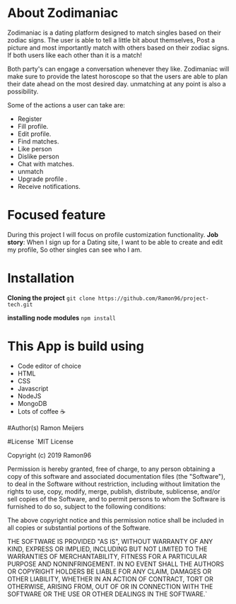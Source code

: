 # About Zodimaniac
Zodimaniac is a dating platform designed to match singles based on their zodiac signs. The user is able to tell a little bit about themselves, Post a picture and most importantly match with others based on their zodiac signs.
If both users like each other than it is a match!

Both party's can engage a conversation whenever they like. Zodimaniac will make sure to provide the latest horoscope so that the users are able to plan their date ahead on the most desired day.
unmatching at any point is also a possibility.

Some of the actions a user can take are: 
* Register
* Fill profile.
* Edit profile.
* Find matches.
* Like person
* Dislike person
* Chat with matches.
* unmatch
* Upgrade profile .
* Receive notifications.

# Focused feature
During this project I will focus on profile customization functionality.
**Job story**: When I sign up for a Dating site, I want to be able to create and edit my profile, So other singles can see who I am.

# Installation

**Cloning the project** 
`git clone https://github.com/Ramon96/project-tech.git `

**installing node modules**
`npm install`

# This App is build using
* Code editor of choice
* HTML
* CSS
* Javascript
* NodeJS
* MongoDB
* Lots of coffee ☕

#Author(s)
Ramon Meijers

#License
`MIT License

Copyright (c) 2019 Ramon96

Permission is hereby granted, free of charge, to any person obtaining a copy
of this software and associated documentation files (the "Software"), to deal
in the Software without restriction, including without limitation the rights
to use, copy, modify, merge, publish, distribute, sublicense, and/or sell
copies of the Software, and to permit persons to whom the Software is
furnished to do so, subject to the following conditions:

The above copyright notice and this permission notice shall be included in all
copies or substantial portions of the Software.

THE SOFTWARE IS PROVIDED "AS IS", WITHOUT WARRANTY OF ANY KIND, EXPRESS OR
IMPLIED, INCLUDING BUT NOT LIMITED TO THE WARRANTIES OF MERCHANTABILITY,
FITNESS FOR A PARTICULAR PURPOSE AND NONINFRINGEMENT. IN NO EVENT SHALL THE
AUTHORS OR COPYRIGHT HOLDERS BE LIABLE FOR ANY CLAIM, DAMAGES OR OTHER
LIABILITY, WHETHER IN AN ACTION OF CONTRACT, TORT OR OTHERWISE, ARISING FROM,
OUT OF OR IN CONNECTION WITH THE SOFTWARE OR THE USE OR OTHER DEALINGS IN THE
SOFTWARE.`
